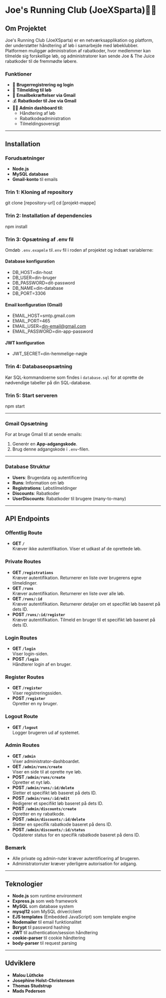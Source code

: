 # Joe's Running Club (JoeXSparta)🏃‍♂️

## Om Projektet

Joe's Running Club (JoeXSparta) er en netværksapplikation og platform, der understøtter håndtering af løb i samarbejde med løbeklubber. Platformen muliggør administration af rabatkoder, hvor medlemmer kan tilmelde sig forskellige løb, og administratorer kan sende Joe & The Juice rabatkoder til de fremmødte løbere.

### Funktioner

- 👤 **Brugerregistrering og login**
- 🏃 **Tilmelding til løb**
- 📧 **Emailbekræftelser via Gmail**
- 💰 **Rabatkoder til Joe via Gmail**
- 👨‍💼 **Admin dashboard til:**
  - Håndtering af løb
  - Rabatkodeadministration
  - Tilmeldingsoversigt

---

## Installation

### Forudsætninger

- **Node.js**
- **MySQL database**
- **Gmail-konto** til emails

### Trin 1: Kloning af repository

git clone [repository-url]
cd [projekt-mappe]

### Trin 2: Installation af dependencies

npm install

### Trin 3: Opsætning af .env fil

Omdøb `.env.exapmle` til`.env` fil i roden af projektet og indsæt variablerne:

#### Database konfiguration

- DB_HOST=din-host
- DB_USER=din-bruger
- DB_PASSWORD=dit-password
- DB_NAME=din-database
- DB_PORT=3306

#### Email konfiguration (Gmail)

- EMAIL_HOST=smtp.gmail.com
- EMAIL_PORT=465
- EMAIL_USER=din-email@gmail.com
- EMAIL_PASSWORD=din-app-password

#### JWT konfiguration

- JWT_SECRET=din-hemmelige-nøgle

### Trin 4: Databaseopsætning

Kør SQL-kommandoerne som findes i `database.sql` for at oprette de nødvendige tabeller på din SQL-database.

### Trin 5: Start serveren

npm start

---

### Gmail Opsætning

For at bruge Gmail til at sende emails:

1. Generér en **App-adgangskode**.
2. Brug denne adgangskode i `.env`-filen.

---

### Database Struktur

- **Users**: Brugerdata og autentificering
- **Runs**: Information om løb
- **Registrations**: Løbstilmeldinger
- **Discounts**: Rabatkoder
- **UserDiscounts**: Rabatkoder til brugere (many-to-many)

---

## API Endpoints

### Offentlig Route

- **GET `/`**  
  Kræver ikke autentifikation. Viser et udkast af de oprettede løb.

### Private Routes

- **GET `/registrations`**  
  Kræver autentifikation. Returnerer en liste over brugerens egne tilmeldinger.
- **GET `/runs`**  
  Kræver autentifikation. Returnerer en liste over alle løb.
- **GET `/runs/:id`**  
  Kræver autentifikation. Returnerer detaljer om et specifikt løb baseret på dets ID.
- **POST `/runs/:id/register`**  
  Kræver autentifikation. Tilmeld en bruger til et specifikt løb baseret på dets ID.

### Login Routes

- **GET `/login`**  
  Viser login-siden.
- **POST `/login`**  
  Håndterer login af en bruger.

### Register Routes

- **GET `/register`**  
  Viser registreringssiden.
- **POST `/register`**  
  Opretter en ny bruger.

### Logout Route

- **GET `/logout`**  
  Logger brugeren ud af systemet.

### Admin Routes

- **GET `/admin`**  
  Viser administrator-dashboardet.
- **GET `/admin/runs/create`**  
  Viser en side til at oprette nye løb.
- **POST `/admin/runs/create`**  
  Opretter et nyt løb.
- **POST `/admin/runs/:id/delete`**  
  Sletter et specifikt løb baseret på dets ID.
- **POST `/admin/runs/:id/edit`**  
  Redigerer et specifikt løb baseret på dets ID.
- **POST `/admin/discounts/create`**  
  Opretter en ny rabatkode.
- **POST `/admin/discounts/:id/delete`**  
  Sletter en specifik rabatkode baseret på dens ID.
- **POST `/admin/discounts/:id/status`**  
  Opdaterer status for en specifik rabatkode baseret på dens ID.

### Bemærk

- Alle private og admin-ruter kræver autentificering af brugeren.
- Administratorruter kræver yderligere autorisation for adgang.

---

## Teknologier

- **Node.js** som runtime environment
- **Express.js** som web framework
- **MySQL** som database system
- **mysql12** som MySQL driver/client
- **EJS templates** (Embedded JavaScript) som template engine
- **Nodemailer** til email funktionalitet
- **Bcrypt** til password hashing
- **JWT** til authentication/session håndtering
- **cookie-parser** til cookie håndtering
- **body-parser** til request parsing

---

## Udviklere

- **Malou Lüthcke**
- **Josephine Holst-Christensen**
- **Thomas Studstrup**
- **Mads Pedersen**
